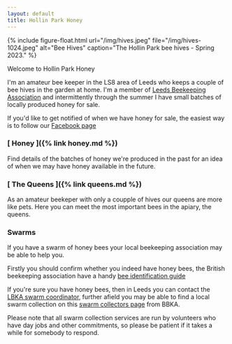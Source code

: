 ```yaml
---
layout: default
title: Hollin Park Honey
---
```


{% include figure-float.html 
    url="/img/hives.jpeg"
    file="/img/hives-1024.jpeg" 
    alt="Bee Hives"
    caption="The Hollin Park bee hives - Spring 2023."
%}

<p class="lead text-center">Welcome to Hollin Park Honey</p>

I'm an amateur bee keeper in the LS8 area of Leeds who keeps a couple of bee hives in the garden at home. I'm a member of [Leeds Beekeeping Association](https://www.leedsbeekeepers.org.uk/) and intermittently through the summer I have small batches of locally produced honey for sale.

If you'd like to get notified of when we have honey for sale, the easiest way is to follow our [Facebook page](https://www.facebook.com/profile.php?id=100093598976055)

### [ Honey ]({% link honey.md %})

Find details of the batches of honey we're produced in the past for an idea of when we may have honey available in the future.

### [ The Queens ]({% link queens.md %})

As an amateur beekeper with only a coupple of hives our queens are more like pets. Here you can meet the most important bees in the apiary, the queens.


### Swarms

If you have a swarm of honey bees your local beekeeping association may be able to help you.

Firstly you should confirm whether you indeed have honey bees, the British beekeeping association have a handy [bee identification guide](https://www.bbka.org.uk/identification)

If you're sure you have honey bees, then in Leeds you can contact the [LBKA swarm coordinator](https://www.leedsbeekeepers.org.uk/swarms), further afield you may be able to find a local swarm collection on this [swarm collectors page](https://www.bbka.org.uk/find-a-local-swarm-collector) from BBKA.

Please note that all swarm collection services are run by volunteers who have day jobs and other commitments, so please be patient if it takes a while for somebody to respond.